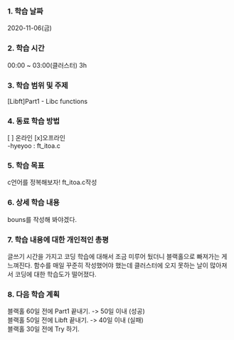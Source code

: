 ### 1. 학습 날짜 
2020-11-06(금)

### 2. 학습 시간
00:00 ~ 03:00(클러스터) 3h

### 3. 학습 범위 및 주제
[Libft]Part1 - Libc functions

### 4. 동료 학습 방법 
[ ] 온라인 [x]오프라인 <br>
-hyeyoo : ft_itoa.c

### 5. 학습 목표
c언어를 정복해보자! ft_itoa.c작성

### 6. 상세 학습 내용
bouns를 작성해 봐야겠다.

### 7. 학습 내용에 대한 개인적인 총평
글쓰기 시간을 가지고 코딩 학습에 대해서 조금 미루어 뒀더니 블랙홀으로 빠져가는 게 느껴진다. 함수를 매일 꾸준히 작성했어야 했는데 클러스터에 오지 못하는 날이 많아져서 코딩에 대한 학습도가 떨어졌다.

### 8. 다음 학습 계획
 블랙홀 60일 전에 Part1 끝내기. -> 50일 이내 (성공) <br>
 블랙홀 50일 전에 Libft 끝내기. -> 40일 이내 (실패) <br>
 블랙홀 30일 전에 Try 하기.